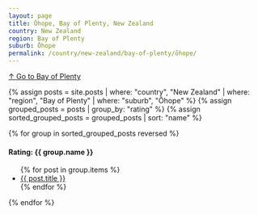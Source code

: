 ```yaml
---
layout: page
title: Ōhope, Bay of Plenty, New Zealand
country: New Zealand
region: Bay of Plenty
suburb: Ōhope
permalink: /country/new-zealand/bay-of-plenty/ōhope/
---
```

[↑ Go to Bay of Plenty](/country/new-zealand/bay-of-plenty/)

{% assign posts = site.posts | where: "country", "New Zealand" | where: "region", "Bay of Plenty" | where: "suburb", "Ōhope" %}
{% assign grouped_posts = posts | group_by: "rating" %}
{% assign sorted_grouped_posts = grouped_posts | sort: "name" %}

{% for group in sorted_grouped_posts reversed %}
  <h4>Rating: {{ group.name }}</h4>
  <ul>
    {% for post in group.items %}
      <li><a href="{{ post.url }}">{{ post.title }}</a></li>
    {% endfor %}
  </ul>
{% endfor %}
